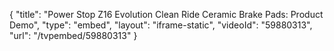 {
    "title": "Power Stop Z16 Evolution Clean Ride Ceramic Brake Pads: Product Demo",
    "type": "embed",
    "layout": "iframe-static",
    "videoId": "59880313",
    "url": "\/tvpembed\/59880313"
}